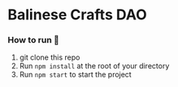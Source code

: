 # Balinese Crafts DAO

### **How to run 👋**
1. git clone this repo
2. Run `npm install` at the root of your directory
3. Run `npm start` to start the project
   
